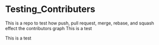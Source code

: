 # Testing_Contributers
This is a repo to test how push, pull request, merge, rebase, and squash effect the contributors graph
This is a test

This is a test

